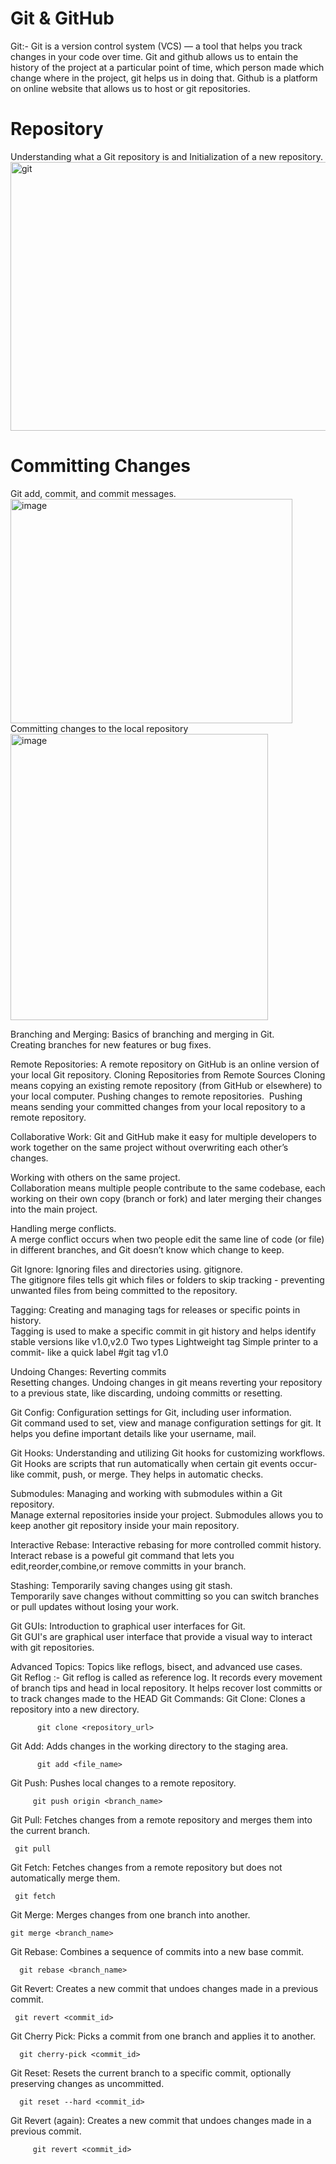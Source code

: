 # Git & GitHub
 Git:- Git is a version control system (VCS) — a tool that helps you track changes in your code over time.
       Git and github allows us to entain the history of the project at a particular point of time, which person made which change where in the project, git helps us in doing that.
       Github is a platform on online website that allows us to host or git repositories.
       
 # Repository
  Understanding what a Git repository is and Initialization of a new repository.
 <img width="932" height="430" alt="git" src="https://github.com/user-attachments/assets/c1f8077f-d7ce-43bb-9f5f-a4ce69e7d718" />
 
 # Committing Changes 
  Git add, commit, and commit messages.
<img width="451" height="359" alt="image" src="https://github.com/user-attachments/assets/e3e320c7-8047-4299-ba9a-2e658ebd6847" />
Committing changes to the local repository
    <img width="412" height="458" alt="image" src="https://github.com/user-attachments/assets/d5daf482-6282-4d23-97e8-7b61dcacc150" />

Branching and Merging: 
       Basics of branching and merging in Git.  
       Creating branches for new features or bug fixes.  
       
Remote Repositories:
      A remote repository on GitHub is an online version of your local Git repository.
 Cloning Repositories from Remote Sources 
             Cloning means copying an existing remote repository (from GitHub or elsewhere) to your local computer.
Pushing changes to remote repositories. 
       Pushing means sending your committed changes from your local repository to a remote repository.

Collaborative Work:
       Git and GitHub make it easy for multiple developers to work together on the same project without overwriting each other’s changes.
       
Working with others on the same project.  
       Collaboration means multiple people contribute to the same codebase, each working on their own copy (branch or fork) and later merging their changes into the main project.
       
Handling merge conflicts.  
       A merge conflict occurs when two people edit the same line of code (or file) in different branches, and Git doesn’t know which change to keep.

Git Ignore: 
     Ignoring files and directories using. gitignore.  
         The gitignore files tells git which files or folders to skip tracking - preventing unwanted files from being committed to the repository.

 Tagging: 
       Creating and managing tags for releases or specific points in history.  
              Tagging is used to make a specific commit in git history and helps identify stable versions like v1.0,v2.0
      Two types
          Lightweight tag
              Simple printer to a commit- like a quick label 
           #git tag v1.0
           
Undoing Changes: 
      Reverting commits     
      Resetting changes.
             Undoing changes in git means reverting your repository to a previous state, like discarding, undoing committs or resetting.

 Git Config: 
        Configuration settings for Git, including user information.  
            Git command used to set, view and manage configuration settings for git. It helps you define important details like your username, mail.
 
 Git Hooks: 
      Understanding and utilizing Git hooks for customizing workflows. 
           Git Hooks are scripts that run automatically when certain git events occur-like commit, push, or merge. They helps in automatic checks.

Submodules: 
     Managing and working with submodules within a Git repository.  
           Manage external repositories inside your project.
          Submodules allows you to keep another git repository inside your main repository.

Interactive Rebase: 
      Interactive rebasing for more controlled commit history.  
           Interact rebase is a poweful git command that lets you edit,reorder,combine,or remove committs in your branch.

 Stashing: 
      Temporarily saving changes using git stash.  
           Temporarily save changes without committing so you can switch branches or pull updates without losing your work.

 Git GUIs: 
      Introduction to graphical user interfaces for Git.  
         Git GUI's are graphical user interface that provide a visual way to interact with git repositories.

 Advanced Topics: 
    Topics like reflogs, bisect, and advanced use cases.  
       Git Reflog :- Git reflog is called as reference log. It records every movement of branch tips and head in local repository.
       It helps recover lost committs or to track changes made to the HEAD
Git Commands: 
       Git Clone: Clones a repository into a new directory.  
               
          git clone <repository_url>
Git Add: Adds changes in the working directory to the staging area.  

          git add <file_name>

Git Push: Pushes local changes to a remote repository.  

         git push origin <branch_name>

 Git Pull: Fetches changes from a remote repository and merges them into the current branch.  

     git pull

 Git Fetch: Fetches changes from a remote repository but does not automatically merge them.  

     git fetch

 Git Merge: Merges changes from one branch into another.  

    git merge <branch_name>

 Git Rebase: Combines a sequence of commits into a new base commit.  
    
      git rebase <branch_name>

 Git Revert: Creates a new commit that undoes changes made in a previous commit.  

     git revert <commit_id>

 Git Cherry Pick: Picks a commit from one branch and applies it to another.  

      git cherry-pick <commit_id>

Git Reset: Resets the current branch to a specific commit, optionally preserving changes as uncommitted.  

      git reset --hard <commit_id>

 Git Revert (again): Creates a new commit that undoes changes made in a previous commit. 

         git revert <commit_id>

      

